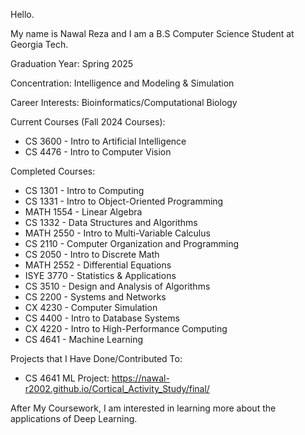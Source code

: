 Hello. 

My name is Nawal Reza and I am a B.S Computer Science Student at Georgia Tech.

Graduation Year: Spring 2025

Concentration: Intelligence and Modeling & Simulation

Career Interests: Bioinformatics/Computational Biology

Current Courses (Fall 2024 Courses):
 - CS 3600 - Intro to Artificial Intelligence
 - CS 4476 - Intro to Computer Vision

Completed Courses:
- CS 1301 - Intro to Computing
- CS 1331 - Intro to Object-Oriented Programming
- MATH 1554 - Linear Algebra
- CS 1332 - Data Structures and Algorithms
- MATH 2550 - Intro to Multi-Variable Calculus
- CS 2110 - Computer Organization and Programming
- CS 2050 - Intro to Discrete Math
- MATH 2552 - Differential Equations
- ISYE 3770 - Statistics & Applications
- CS 3510 - Design and Analysis of Algorithms
- CS 2200 - Systems and Networks
- CX 4230 - Computer Simulation
- CS 4400 - Intro to Database Systems
- CX 4220 - Intro to High-Performance Computing
- CS 4641 - Machine Learning

Projects that I Have Done/Contributed To: 
- CS 4641 ML Project: https://nawal-r2002.github.io/Cortical_Activity_Study/final/

After My Coursework, I am interested in learning more about the applications of Deep Learning.
